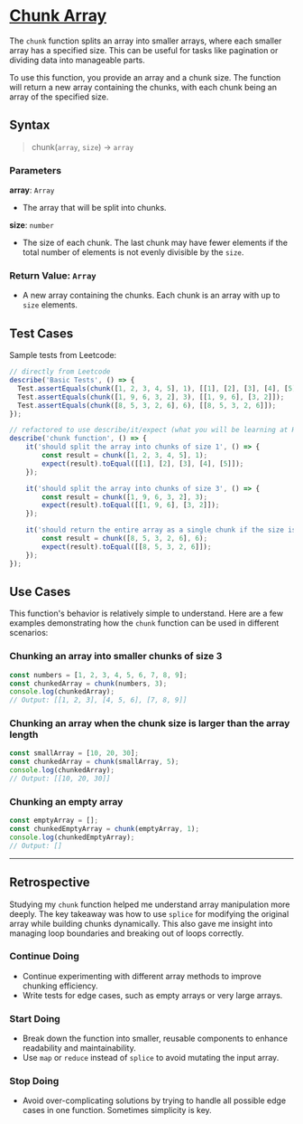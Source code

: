 # [Chunk Array](https://leetcode.com/problems/chunk-array/description/?envType=study-plan-v2&envId=30-days-of-javascript)

The `chunk` function splits an array into smaller arrays, where each
smaller array has a specified size. This can be useful for tasks like pagination
or dividing data into manageable parts.

To use this function, you provide an array and a chunk size. The function will
return a new array containing the chunks, with each chunk being an array of
the specified size.

## Syntax

> chunk(`array`, `size`) -> `array`

### Parameters

**array**: `Array`

- The array that will be split into chunks.

**size**: `number`

- The size of each chunk. The last chunk may have fewer elements if the total
  number of elements is not evenly divisible by the `size`.

### Return Value: `Array`

- A new array containing the chunks. Each chunk is an array with up to `size` elements.

## Test Cases

Sample tests from Leetcode:

```js
// directly from Leetcode
describe('Basic Tests', () => {
  Test.assertEquals(chunk([1, 2, 3, 4, 5], 1), [[1], [2], [3], [4], [5]]);
  Test.assertEquals(chunk([1, 9, 6, 3, 2], 3), [[1, 9, 6], [3, 2]]);
  Test.assertEquals(chunk([8, 5, 3, 2, 6], 6), [[8, 5, 3, 2, 6]]);
});

// refactored to use describe/it/expect (what you will be learning at HYF)
describe('chunk function', () => {
    it('should split the array into chunks of size 1', () => {
        const result = chunk([1, 2, 3, 4, 5], 1);
        expect(result).toEqual([[1], [2], [3], [4], [5]]);
    });

    it('should split the array into chunks of size 3', () => {
        const result = chunk([1, 9, 6, 3, 2], 3);
        expect(result).toEqual([[1, 9, 6], [3, 2]]);
    });

    it('should return the entire array as a single chunk if the size is greater than the array length', () => {
        const result = chunk([8, 5, 3, 2, 6], 6);
        expect(result).toEqual([[8, 5, 3, 2, 6]]);
    });
});

```

## Use Cases

This function's behavior is relatively simple to understand. Here are a few
examples demonstrating how the `chunk` function can be used in different scenarios:

### Chunking an array into smaller chunks of size 3

```js
const numbers = [1, 2, 3, 4, 5, 6, 7, 8, 9];
const chunkedArray = chunk(numbers, 3);
console.log(chunkedArray); 
// Output: [[1, 2, 3], [4, 5, 6], [7, 8, 9]]
```

### Chunking an array when the chunk size is larger than the array length

```js
const smallArray = [10, 20, 30];
const chunkedArray = chunk(smallArray, 5);
console.log(chunkedArray); 
// Output: [[10, 20, 30]]
```

### Chunking an empty array

```js
const emptyArray = [];
const chunkedEmptyArray = chunk(emptyArray, 1);
console.log(chunkedEmptyArray); 
// Output: []
```

---

## Retrospective

Studying my `chunk` function helped me understand array manipulation more deeply.
The key takeaway was how to use `splice` for modifying the original array while
building chunks dynamically. This also gave me insight into managing loop boundaries
and breaking out of loops correctly.

### Continue Doing

- Continue experimenting with different array methods to improve chunking efficiency.
- Write tests for edge cases, such as empty arrays or very large arrays.

### Start Doing

- Break down the function into smaller, reusable components to enhance readability
  and maintainability.
- Use `map` or `reduce` instead of `splice` to avoid mutating the input array.

### Stop Doing

- Avoid over-complicating solutions by trying to handle all possible edge cases
  in one function. Sometimes simplicity is key.

